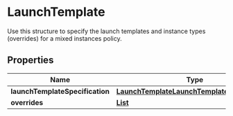 

# LaunchTemplate

Use this structure to specify the launch templates and instance types (overrides) for a mixed instances policy.

## Properties

| Name | Type | Description | Notes |
|------------ | ------------- | ------------- | -------------|
|**launchTemplateSpecification** | [**LaunchTemplateLaunchTemplateSpecification**](LaunchTemplateLaunchTemplateSpecification.md) |  |  [optional] |
|**overrides** | [**List**](List.md) |  |  [optional] |



